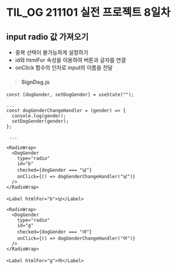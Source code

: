 # TIL_OG 211101 실전 프로젝트 8일차

## input radio 값 가져오기

- 중복 선택이 불가능하게 설정하기
- id와 htmlFor 속성을 이용하여 버튼과 글자를 연결
- onClick 함수의 인자로 input의 이름을 전달

>#### SignDog.js
```
const [dogGender, setDogGender] = useState("");

...
const dogGenderChangeHandler = (gender) => {
  console.log(gender);
  setDogGender(gender);
};

 ... 

<RadioWrap>
  <DogGender
    type="radio"
    id="b"
    checked={dogGender === "남"}
    onClick={() => dogGenderChangeHandler("남")}
  />
</RadioWrap>

<Label htmlFor="b">남</Label>

<RadioWrap>
  <DogGender
    type="radio"
    id="g"
    checked={dogGender === "여"}
    onClick={() => dogGenderChangeHandler("여")}
  />
</RadioWrap>

<Label htmlFor="g">여</Label>
```
